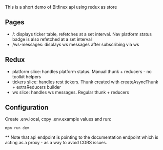 This is a short demo of Bitfinex api using redux as store

## Pages

- /: displays ticker table, refetches at a set interval. Nav platform status badge is also refetched at a set interval
- /ws-messages: displays ws messages after subscribing via ws

## Redux

- platform slice: handles platform status. Manual thunk + reducers - no toolkit helpers
- tickers slice: handles rest tickers. Thunk created with createAsyncThunk + extraReducers builder
- ws slice: handles ws messages. Regular thunk + reducers

## Configuration

Create .env.local, copy .env.example values and run:

```bash
npm run dev
```

\*\* Note that api endpoint is pointing to the documentation endpoint which is acting as a proxy - as a way to avoid CORS issues.

##
